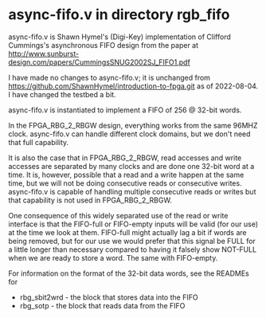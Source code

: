 # async-fifo.v in directory rgb_fifo

async-fifo.v is Shawn Hymel's (Digi-Key) implementation of Clifford Cummings's asynchronous FIFO design from the paper at http://www.sunburst-design.com/papers/CummingsSNUG2002SJ_FIFO1.pdf

I have made no changes to async-fifo.v; it is unchanged from https://github.com/ShawnHymel/introduction-to-fpga.git as of 2022-08-04. I have changed the testbed a bit.

async-fifo.v is instantiated to implement a FIFO of 256 @ 32-bit words.

In the FPGA_RBG_2_RBGW design, everything works from the same 96MHZ clock. async-fifo.v can handle different clock domains, but we don't need that full capability.

It is also the case that in FPGA_RBG_2_RBGW, read accesses and write accesses are separated by many clocks and are done one 32-bit word at a time.
It is, however, possible that a read and a write happen at the same time, but we will not be doing consecutive reads or consecutive writes.
async-fifo.v is capable of handling multiple consecutive reads or writes but that capability is not used in FPGA_RBG_2_RBGW.

One consequence of this widely separated use of the read or write interface is that the FIFO-full or FIFO-empty inputs will be valid (for our use)
at the time we look at them. FIFO-full might actually lag a bit if words are being removed, but for our use we would prefer that this signal be FULL
for a little longer than necessary compared to having it falsely show NOT-FULL when we are ready to store a word. The same with FIFO-empty.

For information on the format of the 32-bit data words, see the READMEs for
* rbg_sbit2wrd - the block that stores data into the FIFO
* rbg_sotp - the block that reads data from the FIFO
